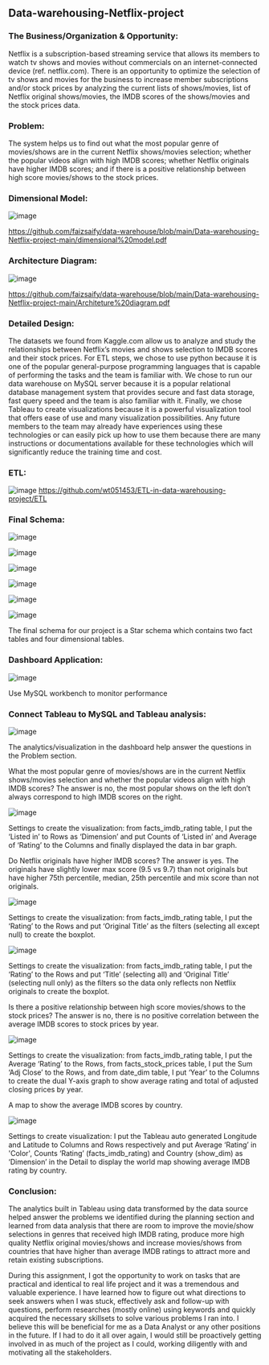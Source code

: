 ## Data-warehousing-Netflix-project

### The Business/Organization & Opportunity: <br/>
Netflix is a subscription-based streaming service that allows its members to watch tv shows and movies without commercials on an internet-connected device (ref. netflix.com). There is an opportunity to optimize the selection of tv shows and movies for the business to increase member subscriptions and/or stock prices by analyzing the current lists of shows/movies, list of Netflix original shows/movies, the IMDB scores of the shows/movies and the stock prices data.

### Problem: <br/>
The system helps us to find out what the most popular genre of movies/shows are in the current Netflix shows/movies selection; whether the popular videos align with high IMDB scores; whether Netflix originals have higher IMDB scores; and if there is a positive relationship between high score movies/shows to the stock prices.

### Dimensional Model: <br/>
![image](https://user-images.githubusercontent.com/27581761/115129594-6b1ea700-9fb5-11eb-958a-c92318085de0.png)

https://github.com/faizsaify/data-warehouse/blob/main/Data-warehousing-Netflix-project-main/dimensional%20model.pdf

### Architecture Diagram: <br/>
![image](https://user-images.githubusercontent.com/27581761/115129595-71ad1e80-9fb5-11eb-8e70-2616bc22088c.png)

https://github.com/faizsaify/data-warehouse/blob/main/Data-warehousing-Netflix-project-main/Architeture%20diagram.pdf

### Detailed Design: <br/>
The datasets we found from Kaggle.com allow us to analyze and study the relationships between Netflix’s movies and shows selection to IMDB scores and their stock prices. For ETL steps, we chose to use python because it is one of the popular general-purpose programming languages that is capable of performing the tasks and the team is familiar with. We chose to run our data warehouse on MySQL server because it is a popular relational database management system that provides secure and fast data storage, fast query speed and the team is also familiar with it. Finally, we chose Tableau to create visualizations because it is a powerful visualization tool that offers ease of use and many visualization possibilities. Any future members to the team may already have experiences using these technologies or can easily pick up how to use them because there are many instructions or documentations available for these technologies which will significantly reduce the training time and cost.

### ETL: <br/>
![image](https://user-images.githubusercontent.com/27581761/115129599-7c67b380-9fb5-11eb-90ea-bbc4f069d5d5.png)
https://github.com/wt051453/ETL-in-data-warehousing-project/ETL <br/>

### Final Schema: <br/>
![image](https://user-images.githubusercontent.com/27581761/115129748-dd43bb80-9fb6-11eb-80a4-631949edc47a.png)

![image](https://user-images.githubusercontent.com/27581761/115129752-e3399c80-9fb6-11eb-95f8-6035664ae834.png)

![image](https://user-images.githubusercontent.com/27581761/115129755-e765ba00-9fb6-11eb-81f8-322757edc8a3.png)

![image](https://user-images.githubusercontent.com/27581761/115129757-eb91d780-9fb6-11eb-812c-38d15b54c278.png)

![image](https://user-images.githubusercontent.com/27581761/115129760-f0ef2200-9fb6-11eb-86b5-5d6d19f816d2.png)

![image](https://user-images.githubusercontent.com/27581761/115129762-f5b3d600-9fb6-11eb-8c43-45570ed76794.png)

The final schema for our project is a Star schema which contains two fact tables and four dimensional tables. <br/>

### Dashboard Application: <br/>

![image](https://user-images.githubusercontent.com/27581761/115129776-209e2a00-9fb7-11eb-9bf2-4d50e4b23d57.png)

Use MySQL workbench to monitor performance <br/>

### Connect Tableau to MySQL and Tableau analysis: <br/>
![image](https://user-images.githubusercontent.com/27581761/115129574-36125480-9fb5-11eb-8947-9657a84c5e9f.png)

The analytics/visualization in the dashboard help answer the questions in the Problem section.

What the most popular genre of movies/shows are in the current Netflix shows/movies selection and whether the popular videos align with high IMDB scores? The answer is no, the most popular shows on the left don’t always correspond to high IMDB scores on the right. <br/>

![image](https://user-images.githubusercontent.com/27581761/115129794-49beba80-9fb7-11eb-92d2-d5c5b02d6417.png)


Settings to create the visualization: from facts_imdb_rating table, I put the ‘Listed in’ to Rows as ‘Dimension’ and put Counts of ‘Listed in’ and Average of ‘Rating’ to the Columns and finally displayed the data in bar graph.

Do Netflix originals have higher IMDB scores? The answer is yes. The originals have slightly lower max score (9.5 vs 9.7) than not originals but have higher 75th percentile, median, 25th percentile and mix score than not originals. <br/>

![image](https://user-images.githubusercontent.com/27581761/115129800-5511e600-9fb7-11eb-8da5-9e1b2b1d6d4c.png)

Settings to create the visualization: from facts_imdb_rating table, I put the ‘Rating’ to the Rows and put ‘Original Title’ as the filters (selecting all except null) to create the boxplot. <br/>

![image](https://user-images.githubusercontent.com/27581761/115129673-116aac80-9fb6-11eb-9e79-430bf3353aab.png)

Settings to create the visualization: from facts_imdb_rating table, I put the ‘Rating’ to the Rows and put ‘Title’ (selecting all) and ‘Original Title’ (selecting null only) as the filters so the data only reflects non Netflix originals to create the boxplot. <br/>

Is there a positive relationship between high score movies/shows to the stock prices? The answer is no, there is no positive correlation between the average IMDB scores to stock prices by year. <br/>

![image](https://user-images.githubusercontent.com/27581761/115129805-60651180-9fb7-11eb-867c-8a78a185a486.png)


Settings to create the visualization: from facts_imdb_rating table, I put the  Average ‘Rating’ to the Rows, from facts_stock_prices table, I put the Sum ‘Adj Close’ to the Rows, and from date_dim table, I put ‘Year’ to the Columns to create the dual Y-axis graph to show average rating and total of adjusted closing prices by year. <br/>

A map to show the average IMDB scores by country. <br/>

![image](https://user-images.githubusercontent.com/27581761/115129811-71ae1e00-9fb7-11eb-936a-a61879cb64c8.png)


Settings to create visualization: I put the Tableau auto generated Longitude and Latitude to Columns and Rows respectively and put Average ‘Rating’ in 'Color', Counts ‘Rating’ (facts_imdb_rating) and Country (show_dim) as ‘Dimension’ in the Detail to display the world map showing average IMDB rating by country. <br/>

### Conclusion: <br/>
The analytics built in Tableau using data transformed by the data source helped answer the problems we identified during the planning section and learned from data analysis that there are room to improve the movie/show selections in genres that received high IMDB rating, produce more high quality Netflix original movies/shows and increase movies/shows from countries that have higher than average IMDB ratings to attract more and retain existing subscriptions. <br/>

During this assignment, I got the opportunity to work on tasks that are practical and identical to real life project and it was a tremendous and valuable experience. I have learned how to figure out what directions to seek answers when I was stuck, effectively ask and follow-up with questions, perform researches (mostly online) using keywords and quickly acquired the necessary skillsets to solve various problems I ran into. I believe this will be beneficial for me as a Data Analyst or any other positions in the future. If I had to do it all over again, I would still be proactively getting involved in as much of the project as I could, working diligently with and motivating all the stakeholders.  

